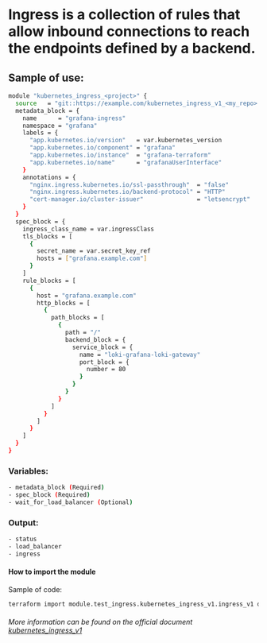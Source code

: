 # Ingress is a collection of rules that allow inbound connections to reach the endpoints defined by a backend.

## Sample of use:

```bash
module "kubernetes_ingress_<project>" {
  source   = "git::https://example.com/kubernetes_ingress_v1_<my_repo>.git"
  metadata_block = {
    name      = "grafana-ingress"
    namespace = "grafana"
    labels = {
      "app.kubernetes.io/version"   = var.kubernetes_version
      "app.kubernetes.io/component" = "grafana"
      "app.kubernetes.io/instance"  = "grafana-terraform"
      "app.kubernetes.io/name"      = "grafanaUserInterface"
    }
    annotations = {
      "nginx.ingress.kubernetes.io/ssl-passthrough"  = "false"
      "nginx.ingress.kubernetes.io/backend-protocol" = "HTTP"
      "cert-manager.io/cluster-issuer"               = "letsencrypt"
    }
  }
  spec_block = {
    ingress_class_name = var.ingressClass
    tls_blocks = [
      {
        secret_name = var.secret_key_ref
        hosts = ["grafana.example.com"]
      }
    ]
    rule_blocks = [
      {
        host = "grafana.example.com"
        http_blocks = [
          {
            path_blocks = [
              {
                path = "/"
                backend_block = {
                  service_block = {
                    name = "loki-grafana-loki-gateway"
                    port_block = {
                      number = 80
                    }
                  }
                }
              }
            ]
          }
        ]
      }
    ]
  }
}
```

### Variables:

```bash
- metadata_block (Required)
- spec_block (Required)
- wait_for_load_balancer (Optional)
```

### Output:

```bash
- status
- load_balancer
- ingress
```

#### How to import the module

Sample of code:

````bash
terraform import module.test_ingress.kubernetes_ingress_v1.ingress_v1 default/example-ingress
````

###### More information can be found on the official document [kubernetes_ingress_v1](https://registry.terraform.io/providers/hashicorp/kubernetes/latest/docs/resources/ingress_v1)